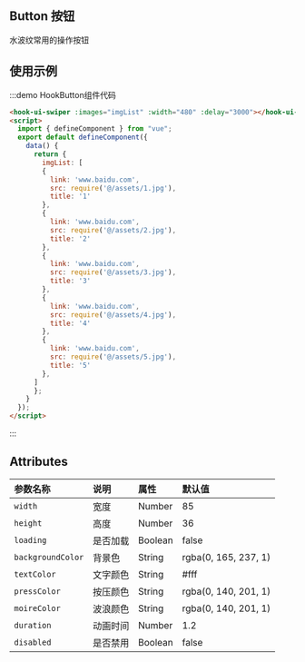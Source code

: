 ## Button 按钮

水波纹常用的操作按钮

## 使用示例
:::demo HookButton组件代码
```html
<hook-ui-swiper :images="imgList" :width="480" :delay="3000"></hook-ui-swiper>
<script>
  import { defineComponent } from "vue";
  export default defineComponent({
    data() {
      return {
        imgList: [
        {
          link: 'www.baidu.com',
          src: require('@/assets/1.jpg'),
          title: '1'
        },
        {
          link: 'www.baidu.com',
          src: require('@/assets/2.jpg'),
          title: '2'
        },
        {
          link: 'www.baidu.com',
          src: require('@/assets/3.jpg'),
          title: '3'
        },
        {
          link: 'www.baidu.com',
          src: require('@/assets/4.jpg'),
          title: '4'
        },
        {
          link: 'www.baidu.com',
          src: require('@/assets/5.jpg'),
          title: '5'
        },
      ]
      };
    }
  });
</script>
```
:::

## Attributes

| 参数名称          | 说明     | 属性    | 默认值               |
| :---------------- | :------- | :------ | :------------------- |
| `width`           | 宽度     | Number  | 85                   |
| `height`          | 高度     | Number  | 36                   |
| `loading`         | 是否加载 | Boolean | false                |
| `backgroundColor` | 背景色   | String  | rgba(0, 165, 237, 1) |
| `textColor`       | 文字颜色 | String  | #fff                 |
| `pressColor`      | 按压颜色 | String  | rgba(0, 140, 201, 1) |
| `moireColor`      | 波浪颜色 | String  | rgba(0, 140, 201, 1) |
| `duration`        | 动画时间 | Number  | 1.2                  |
| `disabled`        | 是否禁用 | Boolean | false                |
